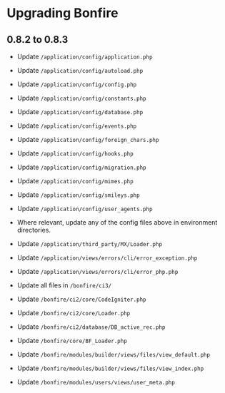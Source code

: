 # Upgrading Bonfire

## 0.8.2 to 0.8.3

* Update `/application/config/application.php`
* Update `/application/config/autoload.php`
* Update `/application/config/config.php`
* Update `/application/config/constants.php`
* Update `/application/config/database.php`
* Update `/application/config/events.php`
* Update `/application/config/foreign_chars.php`
* Update `/application/config/hooks.php`
* Update `/application/config/migration.php`
* Update `/application/config/mimes.php`
* Update `/application/config/smileys.php`
* Update `/application/config/user_agents.php`
* Where relevant, update any of the config files above in environment directories.

* Update `/application/third_party/MX/Loader.php`

* Update `/application/views/errors/cli/error_exception.php`
* Update `/application/views/errors/cli/error_php.php`

* Update all files in `/bonfire/ci3/`

* Update `/bonfire/ci2/core/CodeIgniter.php`
* Update `/bonfire/ci2/core/Loader.php`
* Update `/bonfire/ci2/database/DB_active_rec.php`

* Update `/bonfire/core/BF_Loader.php`
* Update `/bonfire/modules/builder/views/files/view_default.php`
* Update `/bonfire/modules/builder/views/files/view_index.php`
* Update `/bonfire/modules/users/views/user_meta.php`
